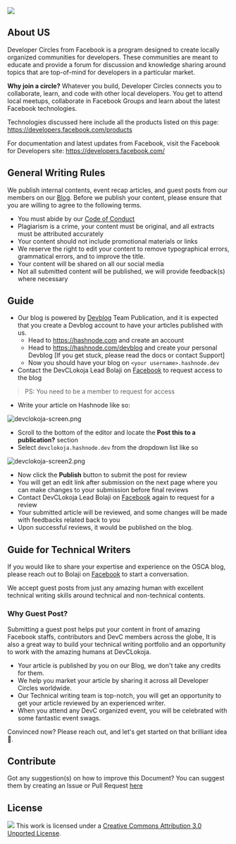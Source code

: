 ![](https://cdn.hashnode.com/res/hashnode/image/upload/v1567400586419/fC9LKdWOM.png)

## About US

Developer Circles from Facebook is a program designed to create locally organized communities for developers. These communities are meant to educate and provide a forum for discussion and knowledge sharing around topics that are top-of-mind for developers in a particular market.

**Why join a circle?**
Whatever you build, Developer Circles connects you to collaborate, learn, and code with other local developers.
You get to attend local meetups, collaborate in Facebook Groups and learn about the latest Facebook technologies. 

Technologies discussed here include all the products listed on this page: https://developers.facebook.com/products 

For documentation and latest updates from Facebook, visit the Facebook for Developers site: https://developers.facebook.com/

## General Writing Rules

We publish internal contents, event recap articles, and guest posts from our members on our [Blog](#). Before we publish your content, please ensure that you are willing to agree to the following terms.

- You must abide by our [Code of Conduct](#)
- Plagiarism is a crime, your content must be original, and all extracts must be attributed accurately
- Your content should not include promotional materials or links
- We reserve the right to edit your content to remove typographical errors, grammatical errors, and to improve the title.
- Your content will be shared on all our social media
- Not all submitted content will be published, we will provide feedback(s) where necessary


## Guide
  
- Our blog is powered by [Devblog](https://hashnode.com/devblog) Team Publication, and it is expected that you create a Devblog account to have your articles published with us.
  - Head to https://hashnode.com and create an account
  - Head to https://hashnode.com/devblog and create your personal Devblog [If you get stuck, please read the docs or contact Support]
  - Now you should have your blog on `<your username>.hashnode.dev`
- Contact the DevCLokoja Lead Bolaji on [Facebook](https://facebook.com/iambolajiayo) to request access to the blog

> PS: You need to be a member to request for access

- Write your article on Hashnode like so:

![devclokoja-screen.png](https://cdn.hashnode.com/res/hashnode/image/upload/v1577700134039/7baGfJ73n.png)

- Scroll to the bottom of the editor and locate the **Post this to a publication?** section
- Select `devclokoja.hashnode.dev` from the dropdown list like so

![devclokoja-screen2.png](https://cdn.hashnode.com/res/hashnode/image/upload/v1577723374528/nnFpB6Z2B.png)

- Now click the **Publish** button to submit the post for review
- You will get an edit link after submission on the next page where you can make changes to your submission before final reviews
- Contact DevCLokoja Lead Bolaji on [Facebook](https://facebook.com/iambolajiayo) again to request for a review
- Your submitted article will be reviewed, and some changes will be made with feedbacks related back to you
- Upon successful reviews, it would be published on the blog.

## Guide for Technical Writers

If you would like to share your expertise and experience on the OSCA blog, please reach out to Bolaji on [Facebook](https://facebook.com/iambolajiayo) to start a conversation.

We accept guest posts from just any amazing human with excellent technical writing skills around technical and non-technical contents.

### Why Guest Post?

Submitting a guest post helps put your content in front of amazing Facebook staffs, contributors and DevC members across the globe, It is also a great way to build your technical writing portfolio and an opportunity to work with the amazing humans at DevCLokoja.

- Your article is published by you on our Blog, we don't take any credits for them.
- We help you market your article by sharing it across all Developer Circles worldwide.
- Our Technical writing team is top-notch, you will get an opportunity to get your article reviewed by an experienced writer.
- When you attend any DevC organized event, you will be celebrated with some fantastic event swags.

Convinced now? Please reach out, and let's get started on that brilliant idea 🙂.

## Contribute

Got any suggestion(s) on how to improve this Document? You can suggest them by creating an Issue or Pull Request [here](https://github.com/devclokoja/devclokoja-blog)

## License

![](https://i.creativecommons.org/l/by/3.0/88x31.png)
This work is licensed under a [Creative Commons Attribution 3.0 Unported License](http://creativecommons.org/licenses/by/3.0/).
